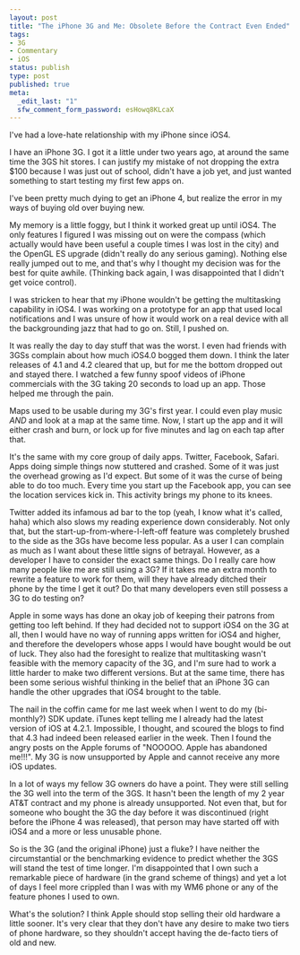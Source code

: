 ```yaml
--- 
layout: post
title: "The iPhone 3G and Me: Obsolete Before the Contract Even Ended"
tags: 
- 3G
- Commentary
- iOS
status: publish
type: post
published: true
meta: 
  _edit_last: "1"
  sfw_comment_form_password: esHowq8KLcaX
---
```

I've had a love-hate relationship with my iPhone since iOS4.

I have an iPhone 3G. I got it a little under two years ago, at around the same time the 3GS hit stores. I can justify my mistake of not dropping the extra $100 because I was just out of school, didn't have a job yet, and just wanted something to start testing my first few apps on.

I've been pretty much dying to get an iPhone 4, but realize the error in my ways of buying old over buying new.

My memory is a little foggy, but I think it worked great up until iOS4. The only features I figured I was missing out on were the compass (which actually would have been useful a couple times I was lost in the city) and the OpenGL ES upgrade (didn't really do any serious gaming). Nothing else really jumped out to me, and that's why I thought my decision was for the best for quite awhile. (Thinking back again, I was disappointed that I didn't get voice control).

I was stricken to hear that my iPhone wouldn't be getting the multitasking capability in iOS4. I was working on a prototype for an app that used local notifications and I was unsure of how it would work on a real device with all the backgrounding jazz that had to go on. Still, I pushed on.

It was really the day to day stuff that was the worst. I even had friends with 3GSs complain about how much iOS4.0 bogged them down. I think the later releases of 4.1 and 4.2 cleared that up, but for me the bottom dropped out and stayed there. I watched a few funny spoof videos of iPhone commercials with the 3G taking 20 seconds to load up an app. Those helped me through the pain.

Maps used to be usable during my 3G's first year. I could even play music <i>AND</i> and look at a map at the same time. Now, I start up the app and it will either crash and burn, or lock up for five minutes and lag on each tap after that.

It's the same with my core group of daily apps. Twitter, Facebook, Safari. Apps doing simple things now stuttered and crashed. Some of it was just the overhead growing as I'd expect. But some of it was the curse of being able to do too much. Every time you start up the Facebook app, you can see the location services kick in. This activity brings my phone to its knees. 

Twitter added its infamous ad bar to the top (yeah, I know what it's called, haha) which also slows my reading experience down considerably. Not only that, but the start-up-from-where-I-left-off feature was completely brushed to the side as the 3Gs have become less popular. As a user I can complain as much as I want about these little signs of betrayal. However, as a developer I have to consider the exact same things. Do I really care how many people like me are still using a 3G? If it takes me an extra month to rewrite a feature to work for them, will they have already ditched their phone by the time I get it out? Do that many developers even still possess a 3G to do testing on?

Apple in some ways has done an okay job of keeping their patrons from getting too left behind. If they had decided not to support iOS4 on the 3G at all, then I would have no way of running apps written for iOS4 and higher, and therefore the developers whose apps I would have bought would be out of luck. They also had the foresight to realize that multitasking wasn't feasible with the memory capacity of the 3G, and I'm sure had to work a little harder to make two different versions. But at the same time, there has been some serious wishful thinking in the belief that an iPhone 3G can handle the other upgrades that iOS4 brought to the table.

The nail in the coffin came for me last week when I went to do my (bi-monthly?) SDK update. iTunes kept telling me I already had the latest version of iOS at 4.2.1. Impossible, I thought, and scoured the blogs to find that 4.3 had indeed been released earlier in the week. Then I found the angry posts on the Apple forums of "NOOOOO. Apple has abandoned me!!!". My 3G is now unsupported by Apple and cannot receive any more iOS updates.

In a lot of ways my fellow 3G owners do have a point. They were still selling the 3G well into the term of the 3GS. It hasn't been the length of my 2 year AT&T contract and my phone is already unsupported. Not even that, but for someone who bought the 3G the day before it was discontinued (right before the iPhone 4 was released), that person may have started off with iOS4 and a more or less unusable phone.

So is the 3G (and the original iPhone) just a fluke? I have neither the circumstantial or the benchmarking evidence to predict whether the 3GS will stand the test of time longer. I'm disappointed that I own such a remarkable piece of hardware (in the grand scheme of things) and yet a lot of days I feel more crippled than I was with my WM6 phone or any of the feature phones I used to own.

What's the solution? I think Apple should stop selling their old hardware a little sooner. It's very clear that they don't have any desire to make two tiers of phone hardware, so they shouldn't accept having the de-facto tiers of old and new. 
